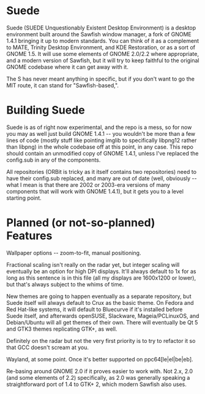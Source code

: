 # Suede
Suede (SUEDE Unquestionably Existent Desktop Environment) is a desktop environment built around the Sawfish window manager, a fork of GNOME 1.4.1 bringing it up to modern standards. You can think of it as a complement to MATE, Trinity Desktop Environment, and KDE Restoration, or as a sort of GNOME 1.5. It will use some elements of GNOME 2.0/2.2 where appropriate, and a modern version of Sawfish, but it will try to keep faithful to the original GNOME codebase where it can get away with it.

The S has never meant anything in specific, but if you don't want to go the MIT route, it can stand for "Sawfish-based,".

# Building Suede
Suede is as of right now experimental, and the repo is a mess, so for now you may as well just build GNOME 1.4.1 -- you wouldn't be more than a few lines of code (mostly stuff like pointing imglib to specifically libpng12 rather than libpng) in the whole codebase off at this point, in any case. This repo should contain an unmodified copy of GNOME 1.4.1, unless I've replaced the config.sub in any of the components.

All repositories (ORBit is tricky as it itself contains two repositories) need to have their config.sub replaced, and many are out of date (well, obviously -- what I mean is that there are 2002 or 2003-era versions of many components that will work with GNOME 1.4.1), but it gets you to a level starting point.

# Planned (or not-so-planned) Features
Wallpaper options -- zoom-to-fit, manual positioning.

Fractional scaling isn't really on the radar yet, but integer scaling will eventually be an option for high DPI displays. It'll always default to 1x for as long as this sentence is in this file (all my displays are 1600x1200 or lower), but that's always subject to the whims of time.

New themes are going to happen eventually as a separate repository, but Suede itself will always default to Crux as the basic theme. On Fedora and Red Hat-like systems, it will default to Bluecurve if it's installed before Suede itself, and afterwards openSUSE, Slackware, Mageia/PCLinuxOS, and Debian/Ubuntu will all get themes of their own. There will eventually be Qt 5 and GTK3 themes replicating GTK+, as well.

Definitely on the radar but not the very first priority is to try to refactor it so that GCC doesn't scream at you.

Wayland, at some point. Once it's better supported on ppc64[le|el|be|eb].

Re-basing around GNOME 2.0 if it proves easier to work with. Not 2.x, 2.0 (and some elements of 2.2) specifically, as 2.0 was generally speaking a straightforward port of 1.4 to GTK+ 2, which modern Sawfish also uses.
